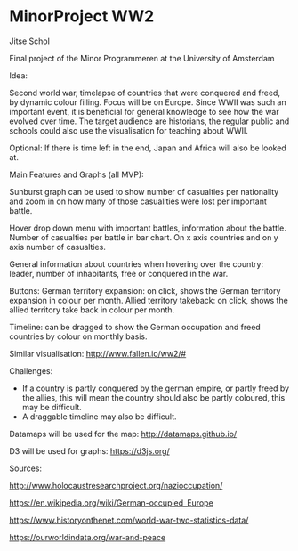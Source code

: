 # MinorProject WW2

Jitse Schol

Final project of the Minor Programmeren at the University of Amsterdam

Idea:

Second world war, timelapse of countries that were conquered and freed, by dynamic colour filling.
Focus will be on Europe. Since WWII was such an important event, it is beneficial for general knowledge to see how the war evolved over time. The target audience are historians, the regular public and schools could also use the visualisation for teaching about WWII.

Optional: If there is time left in the end, Japan and Africa will also be looked at.

Main Features and Graphs (all MVP):

Sunburst graph can be used to show number of casualties per nationality and zoom in on how many of those casualities were lost per important battle.

Hover drop down menu with important battles, information about the battle. Number of casualties per battle in bar chart. On x axis countries and on y axis number of casualties.

General information about countries when hovering over the country: leader, number of inhabitants, free or conquered in the war.

Buttons:
German territory expansion: on click, shows the German territory expansion in colour per month.
Allied territory takeback: on click, shows the allied territory take back in colour per month.

Timeline: can be dragged to show the German occupation and freed countries by colour on monthly basis.

Similar visualisation: http://www.fallen.io/ww2/#

Challenges:
- If a country is partly conquered by the german empire, or partly freed by the allies,
  this will mean the country should also be partly coloured, this may be difficult.
- A draggable timeline may also be difficult.


Datamaps will be used for the map: http://datamaps.github.io/

D3 will be used for graphs: https://d3js.org/

Sources:

http://www.holocaustresearchproject.org/nazioccupation/

https://en.wikipedia.org/wiki/German-occupied_Europe

https://www.historyonthenet.com/world-war-two-statistics-data/

https://ourworldindata.org/war-and-peace

